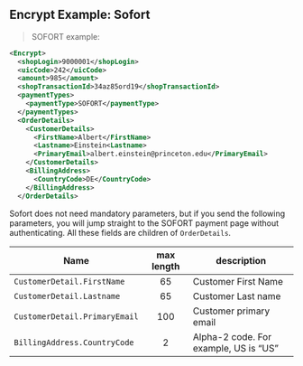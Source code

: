 
## Encrypt Example: Sofort 

> SOFORT example: 

```xml
<Encrypt>
  <shopLogin>9000001</shopLogin>
  <uicCode>242</uicCode>
  <amount>985</amount>
  <shopTransactionId>34az85ord19</shopTransactionId>
  <paymentTypes>
    <paymentType>SOFORT</paymentType>
  </paymentTypes>
  <OrderDetails>
    <CustomerDetails>
      <FirstName>Albert</FirstName>
      <Lastname>Einstein<Lastname>
      <PrimaryEmail>albert.einstein@princeton.edu</PrimaryEmail>
    </CustomerDetails>
    <BillingAddress>
      <CountryCode>DE</CountryCode>
    </BillingAddress>
  </OrderDetails>
``` 

Sofort does not need mandatory parameters, but if you send the following parameters, you will jump straight to the SOFORT payment page without authenticating. All these fields are children of `OrderDetails`. 

| Name | max length | description |
| ---- | :--------: | ----------- |
| `CustomerDetail.FirstName` |  65  | Customer First Name |
| `CustomerDetail.Lastname` |  65  | Customer Last name |
| `CustomerDetail.PrimaryEmail` |  100  | Customer primary email |
| `BillingAddress.CountryCode` |  2  | Alpha-2 code. For example, US is “US” |

